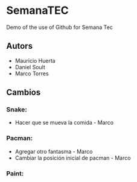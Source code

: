 # SemanaTEC
Demo of the use of Github for Semana Tec

## Autors
- Mauricio Huerta
- Daniel Soult
- Marco Torres

## Cambios
### Snake:
- Hacer que se mueva la comida - Marco

### Pacman:
- Agregar otro fantasma - Marco
- Cambiar la posición inicial de pacman - Marco

### Paint:
